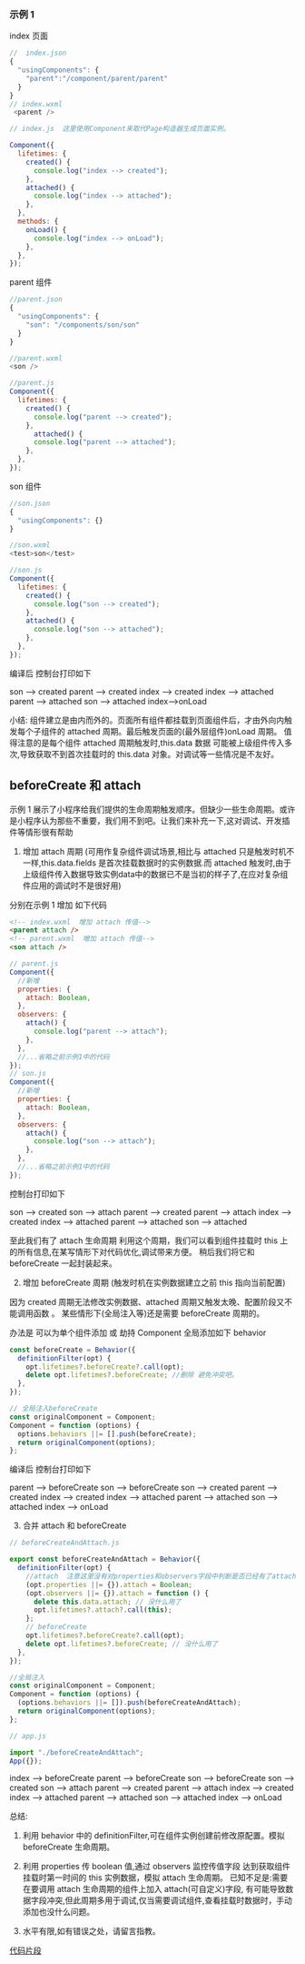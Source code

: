 ### 示例 1

index 页面

```js
//  index.json
{
  "usingComponents": {
    "parent":"/component/parent/parent"
  }
}
// index.wxml
 <parent />

// index.js  这里使用Component来取代Page构造器生成页面实例。

Component({
  lifetimes: {
    created() {
      console.log("index --> created");
    },
    attached() {
      console.log("index --> attached");
    },
  },
  methods: {
    onLoad() {
      console.log("index --> onLoad");
    },
  },
});
```

parent 组件

```js
//parent.json
{
  "usingComponents": {
    "son": "/components/son/son"
  }
}

//parent.wxml
<son />

//parent.js
Component({
  lifetimes: {
    created() {
      console.log("parent --> created");
    },
      attached() {
      console.log("parent --> attached");
    },
  },
});


```

son 组件

```js
//son.json
{
  "usingComponents": {}
}

//son.wxml
<test>son</test>

//son.js
Component({
  lifetimes: {
    created() {
      console.log("son --> created");
    },
    attached() {
      console.log("son --> attached");
    },
  },
});
```

编译后 控制台打印如下

son --> created
parent --> created
index --> created
index --> attached
parent --> attached
son --> attached
index-->onLoad

小结: 组件建立是由内而外的。页面所有组件都挂载到页面组件后，才由外向内触发每个子组件的 attached 周期。最后触发页面的(最外层组件)onLoad 周期。
值得注意的是每个组件 attached 周期触发时,this.data 数据 可能被上级组件传入多次,导致获取不到首次挂载时的 this.data 对象。对调试等一些情况是不友好。

## beforeCreate 和 attach

示例 1 展示了小程序给我们提供的生命周期触发顺序。但缺少一些生命周期。或许是小程序认为那些不重要，我们用不到吧。让我们来补充一下,这对调试、开发插件等情形很有帮助

1. 增加 attach 周期  (可用作复杂组件调试场景,相比与 attached 只是触发时机不一样,this.data.fields 是首次挂载数据时的实例数据.而 attached 触发时,由于上级组件传入数据导致实例data中的数据已不是当初的样子了,在应对复杂组件应用的调试时不是很好用)

分别在示例 1 增加 如下代码

```html (wxml)
<!-- index.wxml  增加 attach 传值-->
<parent attach />
<!-- parent.wxml  增加 attach 传值-->
<son attach />
```

```js
// parent.js
Component({
  //新增
  properties: {
    attach: Boolean,
  },
  observers: {
    attach() {
      console.log("parent --> attach");
    },
  },
  //...省略之前示例1中的代码
});
// son.js
Component({
  //新增
  properties: {
    attach: Boolean,
  },
  observers: {
    attach() {
      console.log("son --> attach");
    },
  },
  //...省略之前示例1中的代码
});
```

控制台打印如下

son --> created
son --> attach
parent --> created
parent --> attach
index --> created
index --> attached
parent --> attached
son --> attached

至此我们有了 attach 生命周期 利用这个周期，我们可以看到组件挂载时 this 上的所有信息,在某写情形下对代码优化,调试带来方便。 稍后我们将它和 beforeCreate 一起封装起来。

2. 增加 beforeCreate 周期 (触发时机在实例数据建立之前 this 指向当前配置)

因为 created 周期无法修改实例数据、attached 周期又触发太晚、配置阶段又不能调用函数 。 某些情形下(全局注入等)还是需要 beforeCreate 周期的。

办法是 可以为单个组件添加 或 劫持 Component 全局添加如下 behavior

```js
const beforeCreate = Behavior({
  definitionFilter(opt) {
    opt.lifetimes?.beforeCreate?.call(opt);
    delete opt.lifetimes?.beforeCreate; //删除 避免冲突吧。
  },
});

// 全局注入beforeCreate
const originalComponent = Component;
Component = function (options) {
  options.behaviors ||= [].push(beforeCreate);
  return originalComponent(options);
};
```

编译后 控制台打印如下

parent --> beforeCreate
son --> beforeCreate
son --> created
parent --> created
index --> created
index --> attached
parent --> attached
son --> attached
index --> onLoad

3. 合并 attach 和 beforeCreate

```js
// beforeCreateAndAttach.js

export const beforeCreateAndAttach = Behavior({
  definitionFilter(opt) {
    //attach  注意这里没有对properties和observers字段中判断是否已经有了attach字段
    (opt.properties ||= {}).attach = Boolean;
    (opt.observers ||= {}).attach = function () {
      delete this.data.attach; // 没什么用了
      opt.lifetimes?.attach?.call(this);
    };
    // beforeCreate
    opt.lifetimes?.beforeCreate?.call(opt);
    delete opt.lifetimes?.beforeCreate; // 没什么用了
  },
});

//全局注入
const originalComponent = Component;
Component = function (options) {
  (options.behaviors ||= []).push(beforeCreateAndAttach);
  return originalComponent(options);
};
```

```js
// app.js

import "./beforeCreateAndAttach";
App({});
```

index --> beforeCreate
parent --> beforeCreate
son --> beforeCreate
son --> created
son --> attach
parent --> created
parent --> attach
index --> created
index --> attached
parent --> attached
son --> attached
index --> onLoad

总结:

1. 利用 behavior 中的 definitionFilter,可在组件实例创建前修改原配置。模拟 beforeCreate 生命周期。
2. 利用 properties 传 boolean 值,通过 observers 监控传值字段 达到获取组件挂载时第一时间的 this 实例数据，模拟 attach 生命周期。
   已知不足是:需要在要调用 attach 生命周期的组件上加入 attach(可自定义)字段, 有可能导致数据字段冲突,但此周期多用于调试,仅当需要调试组件,查看挂载时数据时，手动添加也没什么问题。


3. 水平有限,如有错误之处，请留言指教。

[代码片段](https://developers.weixin.qq.com/s/paI5oJmS7Lza)


